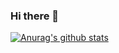 ### Hi there 👋

[![Anurag's github stats](https://github-readme-stats.vercel.app/api?username=faustusdotbe)](https://github.com/anuraghazra/github-readme-stats)


<!--
**faustusdotbe/faustusdotbe** is a ✨ _special_ ✨ repository because its `README.md` (this file) appears on your GitHub profile.

Here are some ideas to get you started:

- 🔭 I’m currently working on ...
- 🌱 I’m currently learning ...
- 👯 I’m looking to collaborate on ...
- 🤔 I’m looking for help with ...
- 💬 Ask me about ...
- 📫 How to reach me: ...
- 😄 Pronouns: ...
- ⚡ Fun fact: ...
-->
